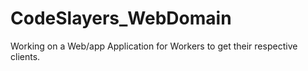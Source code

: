 # CodeSlayers_WebDomain
Working on a Web/app Application for Workers to get their respective clients.
